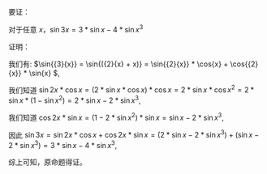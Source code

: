 要证：

对于任意 $x$，$\sin{{3}{x}} = 3 * \sin{x} - 4 * \sin{x}^{3}$

证明：

我们有: $\sin{{3}{x}} = \sin{({2}{x} + x)} = \sin{{2}{x}} * \cos{x} + \cos{{2}{x}} * \sin{x} $,

我们知道 $\sin{{2}{x}} * \cos{x} = (2 * \sin{x} * \cos{x}) * \cos{x} = 2 * \sin{x} * \cos{x} ^ {2} = 2 * \sin{x} * (1 - \sin{x} ^ {2}) = 2 * \sin{x} - 2 * \sin{x} ^ {3}$,

我们知道 $\cos{{2}{x}} * \sin{x} = (1 - 2 * \sin{x} ^ {2}) * \sin{x} = \sin{x} - 2 * \sin{x} ^ {3}$,

因此 $\sin{{3}{x}} = \sin{{2}{x}} * \cos{x} + \cos{{2}{x}} * \sin{x} = (2 * \sin{x} - 2 * \sin{x} ^ {3}) + (\sin{x} - 2 * \sin{x} ^ {3}) = 3 * \sin{x} - 4 * \sin{x}^{3}$,

综上可知，原命题得证。
